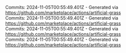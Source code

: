 Commits: 2024-11-05T00:55:49.401Z - Generated via https://github.com/marketplace/actions/artificial-grass
<br>
Commits: 2024-11-05T00:55:49.401Z - Generated via https://github.com/marketplace/actions/artificial-grass
<br>
Commits: 2024-11-05T00:55:49.401Z - Generated via https://github.com/marketplace/actions/artificial-grass
<br>
Commits: 2024-11-05T00:55:49.401Z - Generated via https://github.com/marketplace/actions/artificial-grass
<br>
